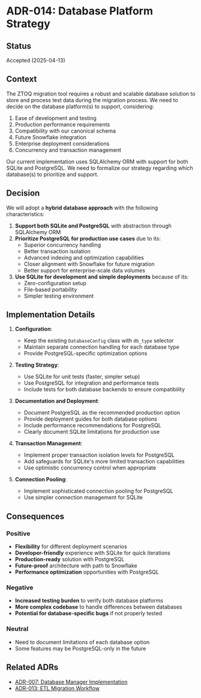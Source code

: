 # ADR-014: Database Platform Strategy

## Status

Accepted (2025-04-13)

## Context

The ZTOQ migration tool requires a robust and scalable database solution to store and process test data during the migration process. We need to decide on the database platform(s) to support, considering:

1. Ease of development and testing
2. Production performance requirements
3. Compatibility with our canonical schema
4. Future Snowflake integration
5. Enterprise deployment considerations
6. Concurrency and transaction management

Our current implementation uses SQLAlchemy ORM with support for both SQLite and PostgreSQL. We need to formalize our strategy regarding which database(s) to prioritize and support.

## Decision

We will adopt a **hybrid database approach** with the following characteristics:

1. **Support both SQLite and PostgreSQL** with abstraction through SQLAlchemy ORM
2. **Prioritize PostgreSQL for production use cases** due to its:
   - Superior concurrency handling
   - Better transaction isolation
   - Advanced indexing and optimization capabilities
   - Closer alignment with Snowflake for future migration
   - Better support for enterprise-scale data volumes
3. **Use SQLite for development and simple deployments** because of its:
   - Zero-configuration setup
   - File-based portability
   - Simpler testing environment

## Implementation Details

1. **Configuration**:
   - Keep the existing `DatabaseConfig` class with `db_type` selector
   - Maintain separate connection handling for each database type
   - Provide PostgreSQL-specific optimization options

2. **Testing Strategy**:
   - Use SQLite for unit tests (faster, simpler setup)
   - Use PostgreSQL for integration and performance tests
   - Include tests for both database backends to ensure compatibility

3. **Documentation and Deployment**:
   - Document PostgreSQL as the recommended production option
   - Provide deployment guides for both database options
   - Include performance recommendations for PostgreSQL
   - Clearly document SQLite limitations for production use

4. **Transaction Management**:
   - Implement proper transaction isolation levels for PostgreSQL
   - Add safeguards for SQLite's more limited transaction capabilities
   - Use optimistic concurrency control when appropriate

5. **Connection Pooling**:
   - Implement sophisticated connection pooling for PostgreSQL
   - Use simpler connection management for SQLite

## Consequences

### Positive

- **Flexibility** for different deployment scenarios
- **Developer-friendly** experience with SQLite for quick iterations
- **Production-ready** solution with PostgreSQL
- **Future-proof** architecture with path to Snowflake
- **Performance optimization** opportunities with PostgreSQL

### Negative

- **Increased testing burden** to verify both database platforms
- **More complex codebase** to handle differences between databases
- **Potential for database-specific bugs** if not properly tested

### Neutral

- Need to document limitations of each database option
- Some features may be PostgreSQL-only in the future

## Related ADRs

- [ADR-007: Database Manager Implementation](007-database-manager-implementation.md)
- [ADR-013: ETL Migration Workflow](013-etl-migration-workflow.md)
